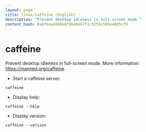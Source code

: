 ```yaml
---
layout: page
title: linux/caffeine (English)
description: "Prevent desktop idleness in full-screen mode."
content_hash: 8abfbaa4888e6f8be6467f1c93fbc505e4b05cf8
---
```

# caffeine

Prevent desktop idleness in full-screen mode.
More information: <https://manned.org/caffeine>.

- Start a caffeine server:

`caffeine`

- Display help:

`caffeine --help`

- Display version:

`caffeine --version`
